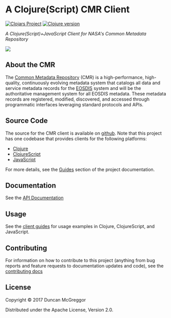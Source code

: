 # A Clojure(Script) CMR Client

<!--
[![Build Status][travis badge]][travis]
[![Dependencies Status][deps-badge]][deps]
/-->
[![Clojars Project][clojars-badge]][clojars] [![Clojure version][clojure-v]](project.clj)
<!--
[![Tag][tag-badge]][tag]
/-->

*A Clojure(Script)+JavaScript Client for NASA's Common Metadata Repository*

[![][logo]][logo]


## About the CMR

The [Common Metadata Repository][cmr-project] (CMR) is a high-performance,
high-quality, continuously evolving metadata system that catalogs all data and
service metadata records for the [EOSDIS][eosdis] system and will be the
authoritative management system for all EOSDIS metadata. These metadata records
are registered, modified, discovered, and accessed through programmatic
interfaces leveraging standard protocols and APIs.


## Source Code

The source for the CMR client is available on [github][cmr-github]. Note that
this project has one codebase that provides clients for the following
platforms:

* [Clojure][clojure]
* [ClojureScript][clojurescript]
* [JavaScript][javascript]

For more details, see the [Guides][guides] section of the project
documentation.


## Documentation

See the [API Documentation][client-api-docs]


## Usage

See the [client guides][guides] for usage examples in Clojure,
ClojureScript, and JavaScript.


## Contributing

For information on how to contribute to this project (anything from bug reports
and feature requests to documentation updates and code), see the
[contributing docs][contributing-docs]


## License

Copyright © 2017 Duncan McGreggor

Distributed under the Apache License, Version 2.0.


<!-- Named page links below: /-->

[logo]: misc/images/ohboyohboyohboy.gif
[travis]: https://travis-ci.org/oubiwann/cmr-client
[travis badge]: https://img.shields.io/travis/oubiwann/cmr-client.svg
[deps]: http://jarkeeper.com/gov.nasa.earthdata/cmr-client
[deps-badge]: http://jarkeeper.com/clojusc/gov.nasa.earthdata/cmr-client.svg
[tag-badge]: https://img.shields.io/github/tag/gov.nasa.earthdata/cmr-client.svg
[tag]: https://github.com/clojusc/dragon/tags
[clojure-v]: https://img.shields.io/badge/clojure-1.8.0-blue.svg
[jdk-v]: https://img.shields.io/badge/jdk-1.7+-blue.svg
[clojars]: https://clojars.org/gov.nasa.earthdata/cmr-client
[clojars-badge]: https://img.shields.io/clojars/v/gov.nasa.earthdata/cmr-client.svg

[cmr-project]: https://earthdata.nasa.gov/about/science-system-description/eosdis-components/common-metadata-repository
[eosdis]: https://earthdata.nasa.gov/about
[cmr-github]: https://github.com/nasa/Common-Metadata-Repository
[clojure]: https://clojure.org/
[clojurescript]: https://clojurescript.org/
[javascript]: https://developer.mozilla.org/en-US/docs/Web/JavaScript
[client-api-docs]: https://oubiwann.github.io/cmr-client/current/
[guides]: https://oubiwann.github.io/cmr-client/current/3000-guides.html
[contributing-docs]: https://oubiwann.github.io/cmr-client/current/9100-contributing.html
